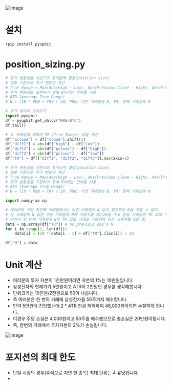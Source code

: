 ![image](https://user-images.githubusercontent.com/102650331/182150315-b0f8dd61-fa2f-4184-80e4-d9121c595c3d.png)

# 설치
```
!pip install pyupbit

```

# position_sizing.py
```python
# 주가 변동성을 기반으로 투자금액 결정(position size)
# 일봉 기준으로 주가 변동성 계산
# True Range = Max(Abs(High - Low), Abs(Previous Close - High), Abs(Previous Close - Low))
# 주가 변동성을 표현하기 위해 N이라는 단어를 사용
# ATR (Average True Range)
# N = (19 * PDN + TR) / 20, PDN: 이전 거래일의 N, TR: 현재 거래일의 N

# 주가 데이터 가져오기
import pyupbit
df = pyupbit.get_ohlcv("KRW-BTC")
df.tail()

# 각 거래일에 대해서 TR (True Range) 값을 계산
df["pclose"] = df["close"].shift(1)
df["diff1"] = abs(df["high"] - df["low"])
df["diff2"] = abs(df["pclose"] - df["high"])
df["diff3"] = abs(df["pclose"] - df["low"])
df["TR"] = df[["diff1", "diff2", "diff3"]].max(axis=1)

# 주가 변동성을 기반으로 투자금액 결정(position size)
# 일봉 기준으로 주가 변동성 계산
# True Range = Max(Abs(High - Low), Abs(Previous Close - High), Abs(Previous Close - Low))
# 주가 변동성을 표현하기 위해 N이라는 단어를 사용
# ATR (Average True Range)
# N = (19 * PDN + TR) / 20, PDN: 이전 거래일의 N, TR: 현재 거래일의 N

import numpy as np

# 데이터의 가장 첫번째 거래일에서는 이전 거래일의 N 값이 없으므로 N을 구할 수 없다.
# 각 거래일의 N 값은 이전 거래일의 N에 가중치를 19/20을 주고 당일 거래일의 TR 값에 가중치를 1/20을 준 가중 평균값
# 따라서 첫 번째 거래일의 N은 TR 값을 그대로 사용하며 이는 가중치를 1로 줌.
data = np.array(df["TR"]) # no previous day's N
for i in range(1, len(df)):
    data[i] = (19 * data[i - 1] + df["TR"].iloc[i]) / 20

df["N"] = data


```

# Unit 계산
- 여러분의 투자 자본이 1천만원이라면 자본의 1%는 10만원입니다.
- 삼성전자의 현재가가 5만원이고 ATR이 2천원인 경우를 생각해봅시다.
- 단위크기는 10만원/2천원으로 50이 나옵니다.
- 즉 여러분은 한 번의 거래에 삼성전자를 50주까지 매수합니다.
- 만약 5만원에 진입했는데 2 * ATR 만큼 하락하여 46,000원이되면 손절하게 됩니다.
- 이경우 주당 손실은 4,000원이고 50주를 매수했으므로 총손실은 20만원이됩니다.
- 즉, 한번의 거래에서 투자자본의 2%가 손실됩니다.


![image](https://user-images.githubusercontent.com/102650331/182377110-d2dd3796-8d5e-4cb9-b1a8-650710872ab3.png)

# 포지션의 최대 한도
- 단일 시장의 경우(주식으로 치면 한 종목) 최대 단위는 4 유닛입니다.
- 
